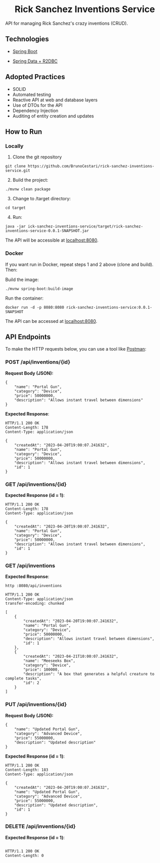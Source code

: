 <h1 align="center">
  Rick Sanchez Inventions Service 
</h1>


API for managing Rick Sanchez's crazy inventions (CRUD).

## Technologies

- [Spring Boot](https://spring.io/projects/spring-boot)

- [Spring Data + R2DBC](https://docs.spring.io/spring-framework/reference/data-access/r2dbc.html)




## Adopted Practices

- SOLID
- Automated testing
- Reactive API at web and database layers
- Use of DTOs for the API
- Dependency Injection
- Auditing of entity creation and updates


## How to Run

### Locally
1. Clone the git repository
```
git clone https://github.com/BrunoCestari/rick-sanchez-inventions-service.git
```
2. Build the project:

```
./mvnw clean package
```
3. Change to /target directory:
```
cd target 
```
4. Run:
```
java -jar ick-sanchez-inventions-service/target/rick-sanchez-inventions-service-0.0.1-SNAPSHOT.jar
```

The API will be accessible at [localhost:8080](http://localhost:8080).  


### Docker

If you want run in Docker, repeat steps 1 and 2 above (clone and build). Then:

Build the image:
```
./mvnw spring-boot:build-image
```
Run the container:
```
docker run -d -p 8080:8080 rick-sanchez-inventions-service:0.0.1-SNAPSHOT
```

The API can be accessed at [localhost:8080](http://localhost:8080).

## API Endpoints

To make the HTTP requests below, you can use a tool like [Postman](https://www.postman.com/):

### POST /api/inventions/{id}
**Request Body (JSON):**
```
{
    "name": "Portal Gun",
    "category": "Device",
    "price": 50000000,
    "description": "Allows instant travel between dimensions"
}

``` 
**Expected Response**:

```
HTTP/1.1 200 OK
Content-Length: 178
Content-Type: application/json

{
    "createdAt": "2023-04-20T19:00:07.241632",
    "name": "Portal Gun",
    "category": "Device",
    "price": 50000000,
    "description": "Allows instant travel between dimensions",
    "id": 1
}
```

### GET /api/inventions/{id}
**Expected Response (id = 1)**:

```
HTTP/1.1 200 OK
Content-Length: 178
Content-Type: application/json

{
    "createdAt": "2023-04-20T19:00:07.241632",
    "name": "Portal Gun",
    "category": "Device",
    "price": 50000000,
    "description": "Allows instant travel between dimensions",
    "id": 1
}
```

### GET /api/inventions
**Expected Response**:


```
http :8080/api/inventions

HTTP/1.1 200 OK
Content-Type: application/json
transfer-encoding: chunked

[
    {
        "createdAt": "2023-04-20T19:00:07.241632",
        "name": "Portal Gun",
        "category": "Device",
        "price": 50000000,
        "description": "Allows instant travel between dimensions",
        "id": 1
    },
    {
        "createdAt": "2023-04-21T10:00:07.241632",
        "name": "Meeseeks Box",
        "category": "Device",
        "price": 100000,
        "description": "A box that generates a helpful creature to complete tasks",
        "id": 2
    }
]
```

### PUT /api/inventions/{id}
**Request Body (JSON):**

```
{
    "name": "Updated Portal Gun",
    "category": "Advanced Device",
    "price": 55000000,
    "description": "Updated description"
}
```
**Expected Response (id = 1)**:

```
HTTP/1.1 200 OK
Content-Length: 183
Content-Type: application/json

{
    "createdAt": "2023-04-20T19:00:07.241632",
    "name": "Updated Portal Gun",
    "category": "Advanced Device",
    "price": 55000000,
    "description": "Updated description",
    "id": 1
}
```

### DELETE /api/inventions/{id}
**Expected Response (id = 1)**:


```

HTTP/1.1 200 OK
Content-Length: 0
```